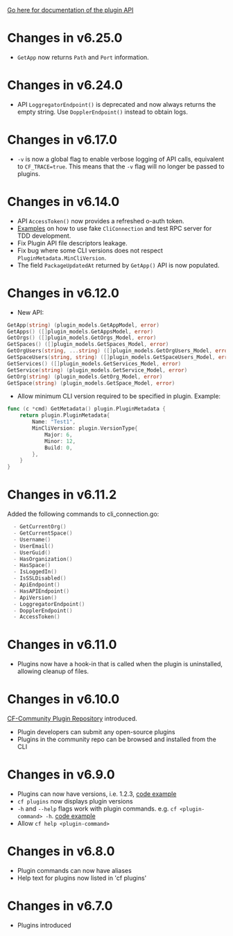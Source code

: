 [Go here for documentation of the plugin API](https://github.com/cloudfoundry/cli/blob/main/plugin/plugin_examples/DOC.md)

# Changes in v6.25.0
- `GetApp` now returns `Path` and `Port` information.

# Changes in v6.24.0
- API `LoggregatorEndpoint()` is deprecated and now always returns the empty string. Use `DopplerEndpoint()` instead to obtain logs.

# Changes in v6.17.0
- `-v` is now a global flag to enable verbose logging of API calls, equivalent to `CF_TRACE=true`. This means that the `-v` flag will no longer be passed to plugins.

# Changes in v6.14.0
- API `AccessToken()` now provides a refreshed o-auth token.
- [Examples](https://github.com/cloudfoundry/cli/tree/main/plugin/plugin_examples#test-driven-development-tdd) on how to use fake `CliConnection` and test RPC server for TDD development.
- Fix Plugin API file descriptors leakage.
- Fix bug where some CLI versions does not respect `PluginMetadata.MinCliVersion`.
- The field `PackageUpdatedAt` returned by `GetApp()` API is now populated.

# Changes in v6.12.0
- New API:
```go
GetApp(string) (plugin_models.GetAppModel, error)
GetApps() ([]plugin_models.GetAppsModel, error)
GetOrgs() ([]plugin_models.GetOrgs_Model, error)
GetSpaces() ([]plugin_models.GetSpaces_Model, error)
GetOrgUsers(string, ...string) ([]plugin_models.GetOrgUsers_Model, error)
GetSpaceUsers(string, string) ([]plugin_models.GetSpaceUsers_Model, error)
GetServices() ([]plugin_models.GetServices_Model, error)
GetService(string) (plugin_models.GetService_Model, error)
GetOrg(string) (plugin_models.GetOrg_Model, error)
GetSpace(string) (plugin_models.GetSpace_Model, error)
```
- Allow minimum CLI version required to be specified in plugin. Example:
```go
func (c *cmd) GetMetadata() plugin.PluginMetadata {
	return plugin.PluginMetadata{
		Name: "Test1",
		MinCliVersion: plugin.VersionType{
			Major: 6,
			Minor: 12,
			Build: 0,
		},
	}
}
```

# Changes in v6.11.2
Added the following commands to cli_connection.go:
```go
  - GetCurrentOrg()  
  - GetCurrentSpace()  
  - Username()  
  - UserEmail()  
  - UserGuid()  
  - HasOrganization()  
  - HasSpace()  
  - IsLoggedIn()  
  - IsSSLDisabled()  
  - ApiEndpoint()  
  - HasAPIEndpoint()  
  - ApiVersion()  
  - LoggregatorEndpoint()  
  - DopplerEndpoint()  
  - AccessToken()  
```

# Changes in v6.11.0
- Plugins now have a hook-in that is called when the plugin is uninstalled, allowing cleanup of files.

# Changes in v6.10.0
[CF-Community Plugin Repository](https://github.com/cloudfoundry/cli-plugin-repo) introduced.
- Plugin developers can submit any open-source plugins
- Plugins in the community repo can be browsed and installed from the CLI

# Changes in v6.9.0
- Plugins can now have versions, i.e. 1.2.3, [code example](https://github.com/cloudfoundry/cli/blob/main/plugin/plugin_examples/basic_plugin.go)
- `cf plugins` now displays plugin versions
- `-h` and `--help` flags work with plugin commands. e.g. `cf <plugin-command> -h`. [code example](https://github.com/cloudfoundry/cli/blob/main/plugin/plugin_examples/echo.go)
- Allow `cf help <plugin-command>`

# Changes in v6.8.0
- Plugin commands can now have aliases
- Help text for plugins now listed in 'cf plugins'

# Changes in v6.7.0
- Plugins introduced
